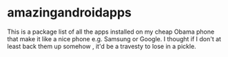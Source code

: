 # amazingandroidapps
This is a package list of all the apps installed on my cheap Obama phone that make it like a nice phone e.g. Samsung or Google. I thought if I don't at least back them up somehow , it'd be a travesty to lose in a pickle.
